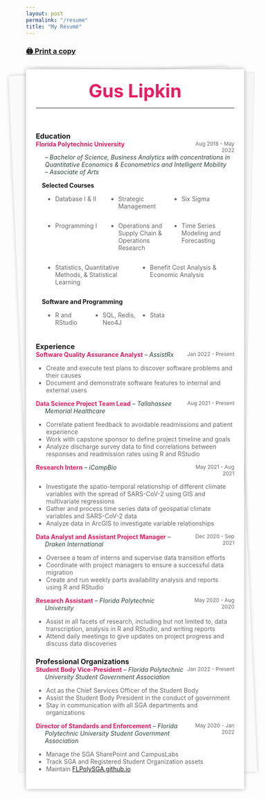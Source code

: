 ```yaml
---
layout: post
permalink: "/resume"
title: "My Résumé"
---
```


<link rel="stylesheet" href="../assets/css/wide.css">

<style>
	#center { width: 70%; }
	.noBorder { border:none !important; }
	.container { display: flex; }
	.column { flex: 1; }

	.flex-container {
    display: flex;
    flex-wrap: wrap;
  }

  .flex-item {
    flex: 25%;
  }

	.grid-container {
		display: grid;
		grid-template-columns: 1fr 2fr 1fr;
	}
	.item-1 {
		grid-column:  1; 
		grid-row:  1;
		}
	.item-2 {
		grid-column: 2;
		grid-row: 1;
	}
	.item-3 {
		grid-column: 3;
		grid-row: 1;
		text-align: right;
	}

	.grid-job {
		display: grid;
		grid-template-columns: 3fr 1fr;
	}
	.job {
		grid-column: 1;
		grid-row:  1;
		color: #e91d63;
		text-indent: -1.5em; 
		padding-left: 1.5em;
	}
	.time {
		grid-column: 2;
		grid-row: 1;
		text-align: right;
		color:  #666666;
		font-size: 12px;
	}

	@media (max-width: 700px) {
		.flex-item {
    		flex: 33.33%;
  		}

		.grid-container {
			display: grid;
			justify-items: center;
		}
		.item-1 {
			grid-column:  2; 
			grid-row:  2;
		}
		.item-2 {
			grid-column: 2;
			grid-row: 1;
		}
		.item-3 {
			grid-column: 2;
			grid-row: 3;
			text-align: center;
		}

		.grid-job {
			display: grid;
			grid-template-columns: 1fr;
		}
		.job {
			grid-column: 1;
			grid-row:  1;
			color: #e91d63;
			text-indent: -1.5em; 
			padding-left: 1.5em;
		}
		.time {
			grid-column: 1;
			grid-row: 2;
			text-align: left;
			color:  #666666;
			font-size: 12px;
		}
	}

	/* style from: https://codepen.io/mlms13/pen/LKFoy */
	.letter {
  	background: #fff;
  	box-shadow: 0 0 10px rgba(0,0,0,0.3);
  	margin: 26px auto 0;
  	max-width: auto;
  	min-height: 300px;
  	padding: 24px;
  	padding-left: 4.5%;
  	padding-right: 4.5%;
  	position: relative;
	}
	.letter:before, .letter:after {
  	content: "";
  	height: 98%;
  	position: absolute;
  	width: 100%;
  	z-index: -1;
	}
	.letter:before {
  	background: #fafafa;
  	box-shadow: 0 0 8px rgba(0,0,0,0.2);
  	left: -5px;
  	top: 4px;
  	--width:  10vw;
  	transform: rotate(-2.5deg);
	}
	.letter:after {
  	background: #f6f6f6;
  	box-shadow: 0 0 3px rgba(0,0,0,0.2);
  	right: -3px;
  	top: 1px;
  	transform: rotate(1.4deg);
	}
	/* end attribution */
</style>

<h3><a href="/assets/Gus_Lipkin_Resume_for_GitHub.pdf">🖨 Print a copy</a></h3>

<div class="letter resumeClass" id="resume">

<div style="color:#e91d63; font-size: 42px; text-align: center;">
	<b>Gus Lipkin</b>
</div>
<hr>
<br>
<h3 style="margin-bottom: 0px;">Education</h3>
<div class="grid-job">
	<div class="job"><b>Florida Polytechnic University</b></div>
	<div class="time">Aug 2018 - May 2022</div>
</div>
<div style="text-indent: -1.5em; padding-left: 1.5em;">
	<span style="color:#2e4440; padding-left: 1.5em;"><em>– Bachelor of Science, Business Analytics with concentrations in Quantitative Economics & Econometrics and Intelligent Mobility</em></span>
	<br>
	<span style="color:#2e4440;"><em>– Associate of Arts</em></span>
</div>
<p style="text-indent: 1em; font-size: 14px; margin-bottom: 0px;"><b>Selected Courses</b></p>

<div style="padding-left: 1.5em; font-size: 14px; color: #666666;">
	<div class="flex-container">
   	<div class="flex-item"><ul><li>Database I & II</li></ul></div>
   	<div class="flex-item"><ul><li>Strategic Management</li></ul></div>
   	<div class="flex-item"><ul><li>Six Sigma</li></ul></div>
   	<div class="flex-item"><ul><li>Programming I</li></ul></div>
   	<div class="flex-item"><ul><li>Operations and Supply Chain & Operations Research</li></ul></div>
   	<div class="flex-item"><ul><li>Time Series Modeling and Forecasting</li></ul></div>
   	<div class="flex-item"><ul><li>Statistics, Quantitative Methods, & Statistical Learning</li></ul></div>
   	<div class="flex-item"><ul><li>Benefit Cost Analysis & Economic Analysis</li></ul></div>
	</div>
</div>

<p style="text-indent: 1em; font-size: 14px; margin-bottom: 0px;"><b>Software and Programming</b></p>
<div class="flex-container" style="padding-left: 1.5em; font-size: 14px; color: #666666;">
   <div class="flex-item"><ul><li>R and RStudio</li></ul></div>
   <div class="flex-item"><ul><li>SQL, Redis, Neo4J</li></ul></div>
   <div class="flex-item"><ul><li>Stata</li></ul></div>
   <div class="flex-item"></div>
</div>

<h3 style="margin-bottom: 0px;">Experience</h3>
<div class="grid-job">
	<div class="job">
		<span><b>Software Quality Assurance Analyst</b></span>
		<span style="color:#2e4440"><em> – AssistRx</em></span>
	</div>
	<div class="time">Jan 2022 - Present</div>
</div>
<ul style="font-size: 14px; color:#666666;">
	<li>Create and execute test plans to discover software problems and their causes</li>
	<li>Document and demonstrate software features to internal and external users</li>
</ul>

<div class="grid-job">
	<div class="job">
		<span><b>Data Science Project Team Lead</b></span>
	<span style="color:#2e4440"><em> – Tallahassee Memorial Healthcare</em></span>
	</div>
	<div class="time">Aug 2021 - Present</div>
</div>
<ul style="font-size: 14px; color:#666666;">
	<li>Correlate patient feedback to avoidable readmissions and patient experience</li>
	<li>Work with capstone sponsor to define project timeline and goals</li>
	<li>Analyze discharge survey data to find correlations between responses and readmission rates using R and RStudio</li>
</ul>

<div class="grid-job">
	<div class="job">
		<span><b>Research Intern</b></span>
	<span style="color:#2e4440"><em> – iCompBio</em></span>
	</div>
	<div class="time">May 2021 - Aug 2021</div>
</div>
<ul style="font-size: 14px; color:#666666;">
	<li>Investigate the spatio-temporal relationship of different climate variables with the spread of SARS-CoV-2 using GIS and multivariate regressions</li>
	<li>Gather and process time series data of geospatial climate variables and SARS-CoV-2 data</li>
	<li>Analyze data in ArcGIS to investigate variable relationships</li>
</ul>

<div class="grid-job">
	<div class="job">
		<span><b>Data Analyst and Assistant Project Manager</b></span>
		<span style="color:#2e4440"><em> – Draken International</em></span>
	</div>
	<div class="time">Dec 2020 - Sep 2021</div>
</div>
<ul style="font-size: 14px; color:#666666;">
	<li>Oversee a team of interns and supervise data transition efforts</li>
	<li>Coordinate with project managers to ensure a successful data migration</li>
	<li>Create and run weekly parts availability analysis and reports using R and RStudio</li>
</ul>

<div class="grid-job">
	<div class="job">
		<span ><b>Research Assistant</b></span>
		<span style="color:#2e4440"><em> – Florida Polytechnic University</em></span>
	</div>
	<div class="time">May 2020 - Aug 2020</div>
</div>
<ul style="font-size: 14px; color:#666666;">
	<li>Assist in all facets of research, including but not limited to, data transcription, analysis in R and RStudio, and writing reports</li>
	<li>Attend daily meetings to give updates on project progress and discuss data discoveries</li>
</ul>
<h3 style="margin-bottom: 0px;">Professional Organizations</h3>
<div class="grid-job">
	<div class="job">
		<span><b>Student Body Vice-President</b></span>
	<span style="color:#2e4440"><em> – Florida Polytechnic University Student Government Association</em></span>
	</div>
	<div class="time">Jan 2022 - Present</div>
</div>
<ul style="font-size: 14px; color:#666666;">
	<li>Act as the Chief Services Officer of the Student Body</li>
	<li>Assist the Student Body President in the conduct of government</li>
	<li>Stay in communication with all SGA departments and organizations</li>
</ul>
<div class="grid-job">
	<div class="job">
		<span><b>Director of Standards and Enforcement</b></span>
	<span style="color:#2e4440"><em> – Florida Polytechnic University Student Government Association</em></span>
	</div>
	<div class="time">May 2020 - Jan 2022</div>
</div>
<ul style="font-size: 14px; color:#666666;">
	<li>Manage the SGA SharePoint and CampusLabs</li>
	<li>Track SGA and Registered Student Organization assets</li>
	<li>Maintain <a href="https://flpolysga.github.io">FLPolySGA.github.io</a></li>
</ul>

</div>
